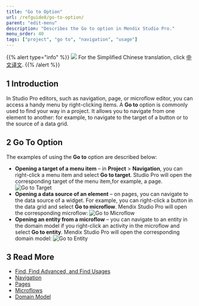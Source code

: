 ```yaml
---
title: "Go to Option"
url: /refguide8/go-to-option/
parent: "edit-menu"
description: "Describes the Go to option in Mendix Studio Pro."
menu_order: 40
tags: ["project", "go to", "navigation", "usage"]
---
```


{{% alert type="info" %}}
<img src="attachments/chinese-translation/china.png" style="display: inline-block; margin: 0" /> For the Simplified Chinese translation, click [中文译文](https://cdn.mendix.tencent-cloud.com/documentation/refguide8/go-to-option.pdf).
{{% /alert %}}

## 1 Introduction

In Studio Pro editors, such as navigation, page, or microflow editor, you can access a handy menu by right-clicking items. A **Go to** option is commonly used to find your way in a project. It allows you to navigate from one element to another: for example, to navigate to the target of a button or to the source of a data grid.

## 2 Go To Option

The examples of using the **Go to** option are described below:

* **Opening a target of a menu item** – in **Project** > **Navigation**, you can right-click a menu item and select **Go to target**. Studio Pro will open the corresponding target of the menu item,for example, a page.
  ![Go to Target](attachments/go-to-option/go-to-target.png)
* **Opening a data source of an element** – on pages, you can navigate to the data source of a widget. For example, you can right-click a button in the data grid and select **Go to microflow**. Mendix Studio Pro will open the corresponding microflow:
  ![Go to Microflow](attachments/go-to-option/go-to-microflow.png)
* **Opening an entity from a microflow** – you can navigate to an entity in the domain model if you right-click an activity in the microflow and select **Go to entity**. Mendix Studio Pro will open the corresponding domain model:
  ![Go to Entity](attachments/go-to-option/go-to-entity.png)

## 3 Read More

* [Find, Find Advanced, and Find Usages](find-and-find-advanced)
* [Navigation](navigation)
* [Pages](pages)
* [Microflows](microflows)
* [Domain Model](domain-model)